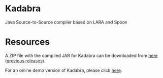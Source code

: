 # Kadabra
Java Source-to-Source compiler based on LARA and Spoon

# Resources

A ZIP file with the compiled JAR for Kadabra can be downloaded from [here](http://specs.fe.up.pt/tools/kadabra.zip) ([previous releases](https://drive.google.com/drive/folders/1-w6o7UM5zPoPPwy1SMqdGZ_soLZYUWHM?usp=sharing)).

For an online demo version of Kadabra, please click [here](http://specs.fe.up.pt/tools/kadabra/).
